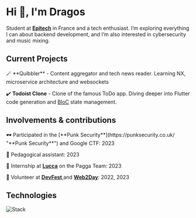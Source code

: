 <h1>Hi 👋, I'm Dragos</h1>

Student at [**Epitech**](https://www.epitech.eu/ "**Epitech**") in France and a tech enthusiast.
I’m exploring everything I can about backend development, and I’m also interested in cybersecurity and music mixing.

<h2> Current Projects </h2>
🪄 **Quibbler** - Content aggregator and tech news reader. Learning NX, microservice architecture and websockets

✔️ **Todoist Clone** - Clone of the famous ToDo app. Diving deeper into Flutter code generation and [BloC](https://bloclibrary.dev/ "BloC") state management.

<h2> Involvements & contributions </h2>
🕶️ Participated in the [**Punk Security**](https://punksecurity.co.uk/ "**Punk Security**") and Google CTF: 2023

📖 Pedagogical assistant: 2023

💸 Internship at [**Lucca**](https://www.lucca-software.com/ "Lucca") on the Pagga Team: 2023

🥳 Volunteer at [**DevFest** ](https://devfest2024.gdgnantes.com/en/ "**DevFest** ") and [**Web2Day**](https://2023.web2day.co/en/ "**Web2Day**"): 2022, 2023

<h2> Technologies </h2>

![Stack](https://skillicons.dev/icons?i=c,cpp,py,ts,next,angular,tailwind,nest,mongodb,postgres,flutter,dart)

